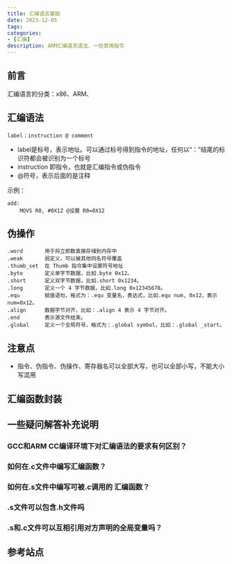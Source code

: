 ```yaml
---
title: 汇编语言基础
date: 2023-12-05
tags:
categories:
- [汇编]
description: ARM汇编语言语法、一些常用指令
---
```



## 前言

汇编语言的分类：x86、ARM、


## 汇编语法

`label：instruction @ comment`
- label是标号，表示地址。可以通过标号得到指令的地址，任何以“：”结尾的标识符都会被识别为一个标号
- instruction 即指令，也就是汇编指令或伪指令
- @符号，表示后面的是注释

示例：
```
add:
    MOVS R0, #0X12 @设置 R0=0X12
```


## 伪操作

```
.word       用于将立即数直接存储到内存中
.weak       弱定义，可以被其他同名符号覆盖
.thumb_set  在 Thumb 指令集中设置符号地址
.byte       定义单字节数据，比如.byte 0x12。
.short      定义双字节数据，比如.short 0x1234。
.long       定义一个 4 字节数据，比如.long 0x12345678。
.equ        赋值语句，格式为：.equ 变量名，表达式，比如.equ num, 0x12，表示 num=0x12。
.align      数据字节对齐，比如：.align 4 表示 4 字节对齐。
.end        表示源文件结束。
.global     定义一个全局符号，格式为：.global symbol，比如：.global _start。
```


## 注意点

- 指令、伪指令、伪操作、寄存器名可以全部大写，也可以全部小写，不能大小写混用


## 汇编函数封装 


## 一些疑问解答补充说明

### GCC和ARM CC编译环境下对汇编语法的要求有何区别？
### 如何在.c文件中编写汇编函数？
### 如何在.s文件中编写可被.c调用的 汇编函数？
### .s文件可以包含.h文件吗
### .s和.c文件可以互相引用对方声明的全局变量吗？


## 参考站点


